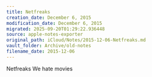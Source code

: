 ```yaml
---
title: Netfreaks
creation_date: December 6, 2015
modification_date: December 6, 2015
migrated: 2025-09-20T01:29:22.936448
source: apple-notes-exporter
original_path: iCloud/Notes/2015-12-06-Netfreaks.md
vault_folder: Archive/old-notes
filename_date: 2015-12-06
---
```



Netfreaks 
We hate movies
